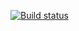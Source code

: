 [![Build status](https://ci.appveyor.com/api/projects/status/imtj4gtx09yidba3?svg=true)](https://ci.appveyor.com/project/FortesTecnologia/cdlapiclient)
